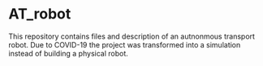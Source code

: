 # AT_robot
This repository contains files and description of an autnonmous transport robot. Due to COVID-19 the project was transformed into a simulation instead of building a physical robot. 
